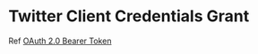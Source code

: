 # Twitter Client Credentials Grant

Ref [OAuth 2.0 Bearer Token](https://developer.twitter.com/en/docs/authentication/oauth-2-0)
